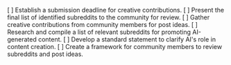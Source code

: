 [ ] Establish a submission deadline for creative contributions.
[ ] Present the final list of identified subreddits to the community for review.
[ ] Gather creative contributions from community members for post ideas.
[ ] Research and compile a list of relevant subreddits for promoting AI-generated content.
[ ] Develop a standard statement to clarify AI's role in content creation.
[ ] Create a framework for community members to review subreddits and post ideas.
